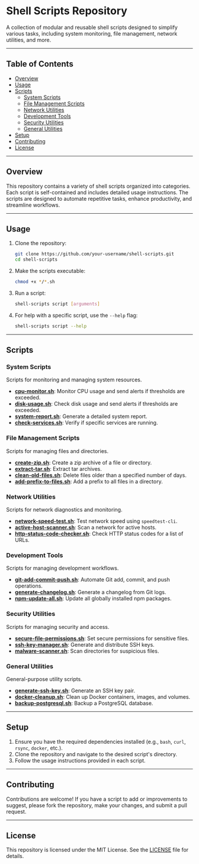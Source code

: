 # Shell Scripts Repository

A collection of modular and reusable shell scripts designed to simplify various tasks, including system monitoring, file management, network utilities, and more.

---

## Table of Contents

- [Overview](#overview)
- [Usage](#usage)
- [Scripts](#scripts)
  - [System Scripts](#system-scripts)
  - [File Management Scripts](#file-management-scripts)
  - [Network Utilities](#network-utilities)
  - [Development Tools](#development-tools)
  - [Security Utilities](#security-utilities)
  - [General Utilities](#general-utilities)
- [Setup](#setup)
- [Contributing](#contributing)
- [License](#license)

---

## Overview

This repository contains a variety of shell scripts organized into categories. Each script is self-contained and includes detailed usage instructions. The scripts are designed to automate repetitive tasks, enhance productivity, and streamline workflows.

---

## Usage

1. Clone the repository:
   ```bash
   git clone https://github.com/your-username/shell-scripts.git
   cd shell-scripts
   ```

2. Make the scripts executable:
   ```bash
   chmod +x */*.sh
   ```

3. Run a script:
   ```bash
   shell-scripts script [arguments]
   ```

4. For help with a specific script, use the `--help` flag:
   ```bash
   shell-scripts script --help
   ```

---

## Scripts

### System Scripts
Scripts for monitoring and managing system resources.

- **[cpu-monitor.sh](system-scripts/cpu-monitor.sh)**: Monitor CPU usage and send alerts if thresholds are exceeded.
- **[disk-usage.sh](system-scripts/disk-usage.sh)**: Check disk usage and send alerts if thresholds are exceeded.
- **[system-report.sh](system-scripts/system-report.sh)**: Generate a detailed system report.
- **[check-services.sh](system-scripts/check-services.sh)**: Verify if specific services are running.

### File Management Scripts
Scripts for managing files and directories.

- **[create-zip.sh](file-scripts/create-zip.sh)**: Create a zip archive of a file or directory.
- **[extract-tar.sh](file-scripts/extract-tar.sh)**: Extract tar archives.
- **[clean-old-files.sh](file-scripts/clean-old-files.sh)**: Delete files older than a specified number of days.
- **[add-prefix-to-files.sh](file-scripts/add-prefix-to-files.sh)**: Add a prefix to all files in a directory.

### Network Utilities
Scripts for network diagnostics and monitoring.

- **[network-speed-test.sh](network-and-connectivity/network-speed-test.sh)**: Test network speed using `speedtest-cli`.
- **[active-host-scanner.sh](network-and-connectivity/active-host-scanner.sh)**: Scan a network for active hosts.
- **[http-status-code-checker.sh](network-and-connectivity/http-status-code-checker.sh)**: Check HTTP status codes for a list of URLs.

### Development Tools
Scripts for managing development workflows.

- **[git-add-commit-push.sh](development-tools/git-add-commit-push.sh)**: Automate Git add, commit, and push operations.
- **[generate-changelog.sh](development-tools/generate-changelog.sh)**: Generate a changelog from Git logs.
- **[npm-update-all.sh](development-tools/npm-update-all.sh)**: Update all globally installed npm packages.

### Security Utilities
Scripts for managing security and access.

- **[secure-file-permissions.sh](security-utilities/secure-file-permissions.sh)**: Set secure permissions for sensitive files.
- **[ssh-key-manager.sh](security-utilities/ssh-key-manager.sh)**: Generate and distribute SSH keys.
- **[malware-scanner.sh](security-utilities/malware-scanner.sh)**: Scan directories for suspicious files.

### General Utilities
General-purpose utility scripts.

- **[generate-ssh-key.sh](utils/generate-ssh-key.sh)**: Generate an SSH key pair.
- **[docker-cleanup.sh](utils/docker-utils/docker-cleanup.sh)**: Clean up Docker containers, images, and volumes.
- **[backup-postgresql.sh](utils/services-utils/backup-postgresql.sh)**: Backup a PostgreSQL database.

---

## Setup

1. Ensure you have the required dependencies installed (e.g., `bash`, `curl`, `rsync`, `docker`, etc.).
2. Clone the repository and navigate to the desired script's directory.
3. Follow the usage instructions provided in each script.

---

## Contributing

Contributions are welcome! If you have a script to add or improvements to suggest, please fork the repository, make your changes, and submit a pull request.

---

## License

This repository is licensed under the MIT License. See the [LICENSE](LICENSE) file for details.